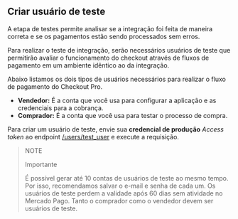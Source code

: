 ## Criar usuário de teste

A etapa de testes permite analisar se a integração foi feita de maneira correta e se os pagamentos estão sendo processados sem erros.

Para realizar o teste de integração, serão necessários usuários de teste que permitirão avaliar o funcionamento do checkout através de fluxos de pagamento em um ambiente idêntico ao da integração.

Abaixo listamos os dois tipos de usuários necessários para realizar o fluxo de pagamento do Checkout Pro.

* **Vendedor:** É a conta que você usa para configurar a aplicação e as credenciais para a cobrança.
* **Comprador:** É a conta que você usa para testar o processo de compra.

Para criar um usuário de teste, envie sua **credencial de produção** _Access token_ ao endpoint [/users/test_user](https://www.mercadopago[FAKER][URL][DOMAIN]/developers/pt/reference/test_user/_users_test_user/post) e execute a requisição.


> NOTE
>
> Importante
>
> É possível gerar até 10 contas de usuários de teste ao mesmo tempo. Por isso, recomendamos salvar o e-mail e senha de cada um. Os usuários de teste perdem a validade após 60 dias sem atividade no Mercado Pago. Tanto o comprador como o vendedor devem ser usuários de teste.
